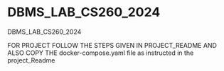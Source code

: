 # DBMS_LAB_CS260_2024
DBMS_LAB_CS260_2024


FOR PROJECT FOLLOW THE STEPS GIVEN IN PROJECT_README AND ALSO COPY THE docker-compose.yaml file as instructed in the project_Readme
